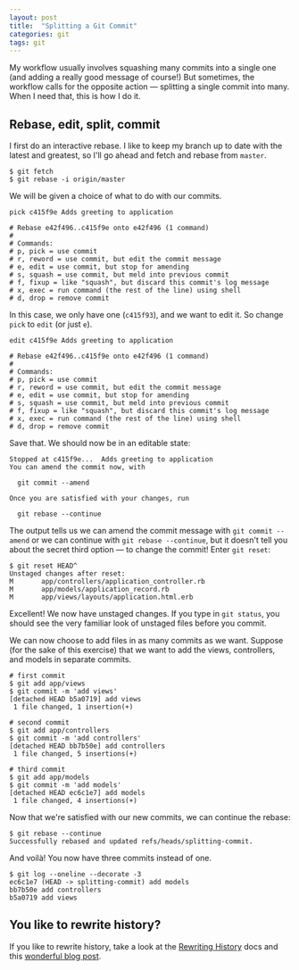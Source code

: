 ```yaml
---
layout: post
title:  "Splitting a Git Commit"
categories: git
tags: git
---
```


My workflow usually involves squashing many commits into a single one (and
adding a really good message of course!) But sometimes, the workflow calls for
the opposite action &mdash; splitting a single commit into many. When I need
that, this is how I do it.

## Rebase, edit, split, commit

I first do an interactive rebase. I like to keep my branch up to date with the
latest and greatest, so I'll go ahead and fetch and rebase from `master`.

```
$ git fetch
$ git rebase -i origin/master
```

We will be given a choice of what to do with our commits.

```
pick c415f9e Adds greeting to application

# Rebase e42f496..c415f9e onto e42f496 (1 command)
#
# Commands:
# p, pick = use commit
# r, reword = use commit, but edit the commit message
# e, edit = use commit, but stop for amending
# s, squash = use commit, but meld into previous commit
# f, fixup = like "squash", but discard this commit's log message
# x, exec = run command (the rest of the line) using shell
# d, drop = remove commit
```

In this case, we only
have one (`c415f93`), and we want to edit it. So change `pick` to `edit` (or
just `e`).

```
edit c415f9e Adds greeting to application

# Rebase e42f496..c415f9e onto e42f496 (1 command)
#
# Commands:
# p, pick = use commit
# r, reword = use commit, but edit the commit message
# e, edit = use commit, but stop for amending
# s, squash = use commit, but meld into previous commit
# f, fixup = like "squash", but discard this commit's log message
# x, exec = run command (the rest of the line) using shell
# d, drop = remove commit
```

Save that. We should now be in an editable state:

```
Stopped at c415f9e...  Adds greeting to application
You can amend the commit now, with

  git commit --amend

Once you are satisfied with your changes, run

  git rebase --continue
```

The output tells us we can amend the commit message with `git commit --amend` or
we can continue with `git rebase --continue`, but it doesn't tell you about the
secret third option &mdash; to change the commit! Enter `git reset`:

```
$ git reset HEAD^
Unstaged changes after reset:
M       app/controllers/application_controller.rb
M       app/models/application_record.rb
M       app/views/layouts/application.html.erb
```

Excellent! We now have unstaged changes. If you type in `git status`, you should
see the very familiar look of unstaged files before you commit.

We can now choose to add files in as many commits as we want. Suppose (for the
sake of this exercise) that we want to add the views, controllers, and models
in separate commits.

```
# first commit
$ git add app/views
$ git commit -m 'add views'
[detached HEAD b5a0719] add views
 1 file changed, 1 insertion(+)

# second commit
$ git add app/controllers
$ git commit -m 'add controllers'
[detached HEAD bb7b50e] add controllers
 1 file changed, 5 insertions(+)

# third commit
$ git add app/models
$ git commit -m 'add models'
[detached HEAD ec6c1e7] add models
 1 file changed, 4 insertions(+)
```

Now that we're satisfied with our new commits, we can continue the rebase:

```
$ git rebase --continue
Successfully rebased and updated refs/heads/splitting-commit.
```
And voilà! You now have three commits instead of one.

```
$ git log --oneline --decorate -3
ec6c1e7 (HEAD -> splitting-commit) add models
bb7b50e add controllers
b5a0719 add views
```

## You like to rewrite history?

If you like to rewrite history, take a look at the [Rewriting History] docs and
this [wonderful blog post].

[Rewriting History]: https://git-scm.com/book/en/v2/Git-Tools-Rewriting-History
[wonderful blog post]: https://thoughtbot.com/blog/git-interactive-rebase-squash-amend-rewriting-history
